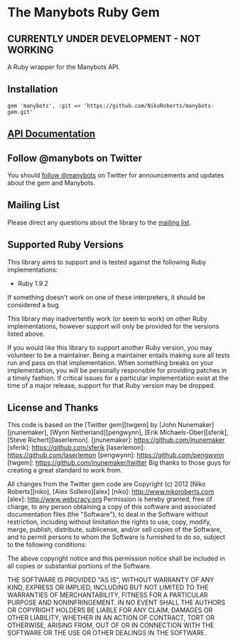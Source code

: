 # The Manybots Ruby Gem
## CURRENTLY UNDER DEVELOPMENT - NOT WORKING
A Ruby wrapper for the Manybots API.


## <a name="installation"></a>Installation
    gem 'manybots', :git => 'https://github.com/NikoRoberts/manybots-gem.git' 

## <a name="doco"></a>[API Documentation][doco]
[doco]: https://www.manybots.com/api


## <a name="follow"></a>Follow @manybots on Twitter
You should [follow @manybots][follow] on Twitter for announcements and updates about
the gem and Manybots.

[follow]: https://twitter.com/manybots

## <a name="mailing_list"></a>Mailing List
Please direct any questions about the library to the [mailing list].

[mailing list]: https://groups.google.com/group/manybots-dev


## <a name="versions"></a>Supported Ruby Versions
This library aims to support and is tested against the following Ruby
implementations:

* Ruby 1.9.2

If something doesn't work on one of these interpreters, it should be considered
a bug.

This library may inadvertently work (or seem to work) on other Ruby
implementations, however support will only be provided for the versions listed
above.

If you would like this library to support another Ruby version, you may
volunteer to be a maintainer. Being a maintainer entails making sure all tests
run and pass on that implementation. When something breaks on your
implementation, you will be personally responsible for providing patches in a
timely fashion. If critical issues for a particular implementation exist at the
time of a major release, support for that Ruby version may be dropped.

## License and Thanks
This code is based on the [Twitter gem][twgem] by [John Nunemaker][jnunemaker], [Wynn Netherland][pengwynn], [Erik Michaels-Ober][sferik], [Steve Richert][laserlemon].
[jnunemaker]: https://github.com/jnunemaker
[sferik]: https://github.com/sferik
[laserlemon]: https://github.com/laserlemon
[pengwynn]: https://github.com/pengwynn
[twgem]: https://github.com/jnunemaker/twitter
Big thanks to those guys for creating a great standard to work from.

All changes from the Twitter gem code are Copyright (c) 2012 [Niko Roberts][niko], [Alex Solleiro][alex]
[niko]: http://www.nikoroberts.com
[alex]: http://www.webcracy.org
Permission is hereby granted, free of charge, to any person obtaining a copy of this software and associated documentation files (the "Software"), to deal in the Software without restriction, including without limitation the rights to use, copy, modify, merge, publish, distribute, sublicense, and/or sell copies of the Software, and to permit persons to whom the Software is furnished to do so, subject to the following conditions:

The above copyright notice and this permission notice shall be included in all copies or substantial portions of the Software.

THE SOFTWARE IS PROVIDED "AS IS", WITHOUT WARRANTY OF ANY KIND, EXPRESS OR IMPLIED, INCLUDING BUT NOT LIMITED TO THE WARRANTIES OF MERCHANTABILITY, FITNESS FOR A PARTICULAR PURPOSE AND NONINFRINGEMENT. IN NO EVENT SHALL THE AUTHORS OR COPYRIGHT HOLDERS BE LIABLE FOR ANY CLAIM, DAMAGES OR OTHER LIABILITY, WHETHER IN AN ACTION OF CONTRACT, TORT OR OTHERWISE, ARISING FROM, OUT OF OR IN CONNECTION WITH THE SOFTWARE OR THE USE OR OTHER DEALINGS IN THE SOFTWARE.
